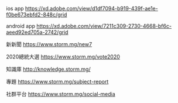 ios app
https://xd.adobe.com/view/d1df7094-b919-439f-ae1e-f0be673ebfd2-848c/grid

android app
https://xd.adobe.com/view/7211c309-2730-4668-bf6c-aeed92ed705a-2742/grid

新新聞
https://www.storm.mg/new7

2020總統大選
https://www.storm.mg/vote2020

知識庫
http://knowledge.storm.mg/

專題
https://www.storm.mg/subject-report

社群平台
https://www.storm.mg/social-media

